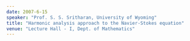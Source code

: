 ```yaml
---
date: 2007-6-15
speaker: "Prof. S. S. Sritharan, University of Wyoming"
title: "Harmonic analysis approach to the Navier-Stokes equation"
venue: "Lecture Hall - I, Dept. of Mathematics"
---
```


